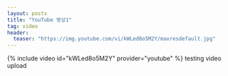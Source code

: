 ```yaml
---
layout: posts
title: "YouTube 영상1"
tag: video
header:
  teaser: "https://img.youtube.com/vi/kWLed8o5M2Y/maxresdefault.jpg"
---
```

{% include video id="kWLed8o5M2Y" provider="youtube" %}
testing video upload
